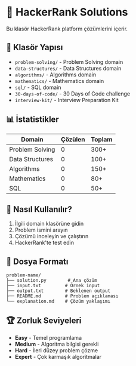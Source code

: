 # 🔴 HackerRank Solutions

Bu klasör HackerRank platform çözümlerini içerir.

## 📁 Klasör Yapısı

- `problem-solving/` - Problem Solving domain
- `data-structures/` - Data Structures domain
- `algorithms/` - Algorithms domain
- `mathematics/` - Mathematics domain
- `sql/` - SQL domain
- `30-days-of-code/` - 30 Days of Code challenge
- `interview-kit/` - Interview Preparation Kit

## 📊 İstatistikler

| Domain | Çözülen | Toplam |
|--------|---------|--------|
| Problem Solving | 0 | 300+ |
| Data Structures | 0 | 100+ |
| Algorithms | 0 | 150+ |
| Mathematics | 0 | 80+ |
| SQL | 0 | 50+ |

## 🎯 Nasıl Kullanılır?

1. İlgili domain klasörüne gidin
2. Problem ismini arayın
3. Çözümü inceleyin ve çalıştırın
4. HackerRank'te test edin

## 📝 Dosya Formatı

```
problem-name/
├── solution.py        # Ana çözüm
├── input.txt         # Örnek input
├── output.txt        # Beklenen output
├── README.md         # Problem açıklaması
└── explanation.md    # Çözüm yaklaşımı
```

## 🏆 Zorluk Seviyeleri

- **Easy** - Temel programlama
- **Medium** - Algoritma bilgisi gerekli
- **Hard** - İleri düzey problem çözme
- **Expert** - Çok karmaşık algoritmalar
